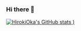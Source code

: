 ### Hi there 👋

[![HirokiOka's GitHub stats](https://github-readme-stats.vercel.app/api?username=HirokiOka&show_icons=true&theme=radical)
)](https://github.com/anuraghazra/github-readme-stats)

